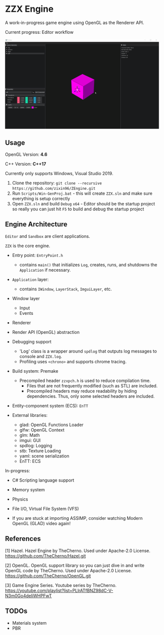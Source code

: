 # ZZX Engine

A work-in-progress game engine using OpenGL as the Renderer API.

Current progress: Editor workflow

![EngineDemo](ZEngineDemo.gif)

## Usage

OpenGL Version: **4.6**

C++ Version: **C++17**

Currently only supports Windows, Visual Studio 2019. 

1. Clone the repository: `git clone --recursive https://github.com/zixin96/ZEngine.git`
2. Run `Scripts/Win-GenProj.bat` - this will create `ZZX.sln` and make sure everything is setup correctly
3. Open `ZZX.sln` and build `Debug` `x64` - Editor should be the startup project so really you can just hit `F5` to build and debug the startup project

## Engine Architecture

`Editor` and `Sandbox` are client applications. 

`ZZX` is the core engine.

- Entry point: `EntryPoint.h`
    - contains `main()` that initializes `Log`, creates, runs, and shutdowns the `Application` if necessary. 
- `Application` layer: 
    - contains `IWindow`, `LayerStack`, `ImguiLayer`, etc.
- Window layer
	- Input
	- Events
- Renderer
- Render API (OpenGL) abstraction 
- Debugging support
    - 'Log' class is a wrapper around `spdlog` that outputs log messages to console and `ZZX.log`.
    - Profiling uses `<chrono>` and supports chrome tracing.
- Build system: Premake
  - Precompiled header `zzxpch.h` is used to reduce compilation time.
    - Files that are not frequently modified (such as STL) are included. 
    - Precompiled headers may reduce readability by hiding dependencies. Thus, only some selected headers are included.
- Entity-component system (ECS): `EnTT`

- External libraries:
    - glad: OpenGL Functions Loader
    - glfw: OpenGL Context
    - glm: Math
    - imgui: GUI 
    - spdlog: Logging
    - stb: Texture Loading
    - yaml: scene serialization
    - EnTT: ECS

In-progress:

- C# Scripting language support
- Memory system
- Physics
- File I/O, Virtual File System (VFS)

- If you are stuck at importing ASSIMP, consider watching Modern OpenGL (GLAD) video again!
  
  
## References

[1] Hazel. Hazel Engine by TheCherno. 
    Used under Apache-2.0 License.
    https://github.com/TheCherno/Hazel.git

[2] OpenGL. OpenGL support library so you can just dive in and write OpenGL code by TheCherno.
    Used under Apache-2.0 License.
    https://github.com/TheCherno/OpenGL.git

[3] Game Engine Series. Youtube series by TheCherno. 
    https://youtube.com/playlist?list=PLlrATfBNZ98dC-V-N3m0Go4deliWHPFwT

## TODOs

- Materials system
- PBR